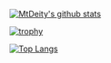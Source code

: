 <!--
<details>
<summary>
    職務経歴書
</summary>

- [業務経歴](#業務経歴)
  - [基本情報](#基本情報)
  - [概要](#概要)
  - [スキル](#スキル)
  - [主な業務経歴](#主な業務経歴)
- [お仕事のご依頼](#お仕事のご依頼)

## 業務経歴

### 基本情報

### 概要

### スキル

### 主な業務経歴

## お仕事のご依頼

</details>

---
-->

[![MtDeity's github stats](https://github-readme-stats.vercel.app/api?username=MtDeity&include_all_commits=true&count_private=true&show_icons=true)](https://github.com/anuraghazra/github-readme-stats)

[![trophy](https://github-profile-trophy.vercel.app/?username=MtDeity)](https://github.com/MtDeity)

[![Top Langs](https://github-readme-stats.vercel.app/api/top-langs/?username=MtDeity&layout=compact)](https://github.com/anuraghazra/github-readme-stats)

<!--
[![ReadMe Card](https://github-readme-stats.vercel.app/api/pin/?username=MtDeity&repo=MtDeity)](https://github.com/anuraghazra/github-readme-stats)
[![ReadMe Card](https://github-readme-stats.vercel.app/api/pin/?username=MtDeity&repo=leetcode-python)](https://github.com/anuraghazra/github-readme-stats)
-->

<!--
**MtDeity/MtDeity** is a ✨ _special_ ✨ repository because its `README.md` (this file) appears on your GitHub profile.

Here are some ideas to get you started:

- 🔭 I’m currently working on ...
- 🌱 I’m currently learning ...
- 👯 I’m looking to collaborate on ...
- 🤔 I’m looking for help with ...
- 💬 Ask me about ...
- 📫 How to reach me: ...
- 😄 Pronouns: ...
- ⚡ Fun fact: ...
-->
